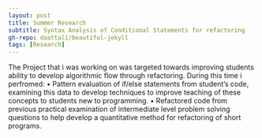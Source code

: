 ```yaml
---
layout: post
title: Summer Research
subtitle: Syntax Analysis of Conditional Statements for refactoring
gh-repo: daattali/beautiful-jekyll
tags: [Research]
---
```

The Project that i was working on was targeted towards improving students ability to develop algorithmic flow through refactoring.
During this time i perfromed: 
• Pattern evaluation of if/else statements from student’s code, examining this data to develop
techniques to improve teaching of these concepts to students new to programming.
• Refactored code from previous practical examination of intermediate level problem solving
questions to help develop a quantitative method for refactoring of short programs. 



